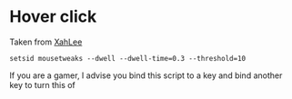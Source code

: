 # Hover click

Taken from [XahLee](http://xahlee.info/linux/linux_mouse_hover_click.html)

	setsid mousetweaks --dwell --dwell-time=0.3 --threshold=10

If you are a gamer, I advise you bind this script to a key and bind another key to turn this of
 
